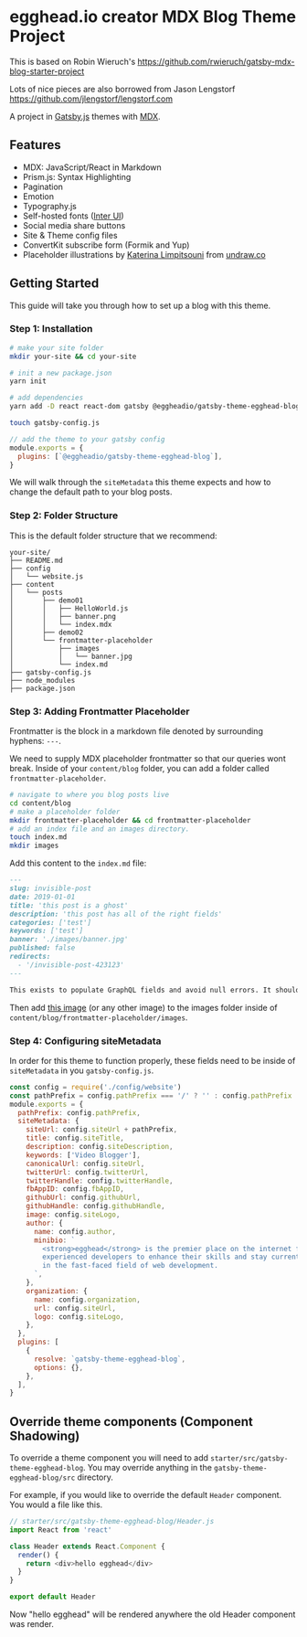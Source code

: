 # egghead.io creator MDX Blog Theme Project

This is based on Robin Wieruch's https://github.com/rwieruch/gatsby-mdx-blog-starter-project

Lots of nice pieces are also borrowed from Jason Lengstorf https://github.com/jlengstorf/lengstorf.com

A project in [Gatsby.js](https://www.gatsbyjs.org/) themes with [MDX](https://github.com/mdx-js/mdx).

## Features

- MDX: JavaScript/React in Markdown
- Prism.js: Syntax Highlighting
- Pagination
- Emotion
- Typography.js
- Self-hosted fonts ([Inter UI](https://rsms.me/inter/))
- Social media share buttons
- Site & Theme config files
- ConvertKit subscribe form (Formik and Yup)
- Placeholder illustrations by [Katerina Limpitsouni](https://twitter.com/ninalimpi) from [undraw.co](https://undraw.co/)

## Getting Started

This guide will take you through how to set up a blog with this theme.

### Step 1: Installation

```bash
# make your site folder
mkdir your-site && cd your-site

# init a new package.json
yarn init

# add dependencies
yarn add -D react react-dom gatsby @eggheadio/gatsby-theme-egghead-blog

touch gatsby-config.js
```

```js
// add the theme to your gatsby config
module.exports = {
  plugins: [`@eggheadio/gatsby-theme-egghead-blog`],
}
```

We will walk through the `siteMetadata` this theme expects and how to change the default path to your blog posts.

### Step 2: Folder Structure

This is the default folder structure that we recommend:

```
your-site/
├── README.md
├── config
│   └── website.js
├── content
│   └── posts
│       ├── demo01
│       │   ├── HelloWorld.js
│       │   ├── banner.png
│       │   └── index.mdx
│       ├── demo02
│       └── frontmatter-placeholder
│           ├── images
│           │   └── banner.jpg
│           └── index.md
├── gatsby-config.js
├── node_modules
├── package.json
```

### Step 3: Adding Frontmatter Placeholder

Frontmatter is the block in a markdown file denoted by surrounding hyphens: `---`.

We need to supply MDX placeholder frontmatter so that our queries wont break. Inside of your `content/blog` folder, you can add a folder called `frontmatter-placeholder`.

```bash
# navigate to where you blog posts live
cd content/blog
# make a placeholder folder
mkdir frontmatter-placeholder && cd frontmatter-placeholder
# add an index file and an images directory.
touch index.md
mkdir images
```

Add this content to the `index.md` file:

```markdown
---
slug: invisible-post
date: 2019-01-01
title: 'this post is a ghost'
description: 'this post has all of the right fields'
categories: ['test']
keywords: ['test']
banner: './images/banner.jpg'
published: false
redirects:
  - '/invisible-post-423123'
---

This exists to populate GraphQL fields and avoid null errors. It should contain all of the available frontmatter.
```

Then add [this image](./example/content/posts/frontmatter-placeholder/images/banner.jpg) (or any other image) to the images folder inside of `content/blog/frontmatter-placeholder/images`.

### Step 4: Configuring siteMetadata

In order for this theme to function properly, these fields need to be inside of `siteMetadata` in you `gatsby-config.js`.

```js
const config = require('./config/website')
const pathPrefix = config.pathPrefix === '/' ? '' : config.pathPrefix
module.exports = {
  pathPrefix: config.pathPrefix,
  siteMetadata: {
    siteUrl: config.siteUrl + pathPrefix,
    title: config.siteTitle,
    description: config.siteDescription,
    keywords: ['Video Blogger'],
    canonicalUrl: config.siteUrl,
    twitterUrl: config.twitterUrl,
    twitterHandle: config.twitterHandle,
    fbAppID: config.fbAppID,
    githubUrl: config.githubUrl,
    githubHandle: config.githubHandle,
    image: config.siteLogo,
    author: {
      name: config.author,
      minibio: `
        <strong>egghead</strong> is the premier place on the internet for 
        experienced developers to enhance their skills and stay current
        in the fast-faced field of web development.
      `,
    },
    organization: {
      name: config.organization,
      url: config.siteUrl,
      logo: config.siteLogo,
    },
  },
  plugins: [
    {
      resolve: `gatsby-theme-egghead-blog`,
      options: {},
    },
  ],
}
```

## Override theme components (Component Shadowing)

To override a theme component you will need to add `starter/src/gatsby-theme-egghead-blog`. You may override anything in the `gatsby-theme-egghead-blog/src` directory.

For example, if you would like to override the default `Header` component. You would a file like this.

```js
// starter/src/gatsby-theme-egghead-blog/Header.js
import React from 'react'

class Header extends React.Component {
  render() {
    return <div>hello egghead</div>
  }
}

export default Header
```

Now "hello egghead" will be rendered anywhere the old Header component was render.
